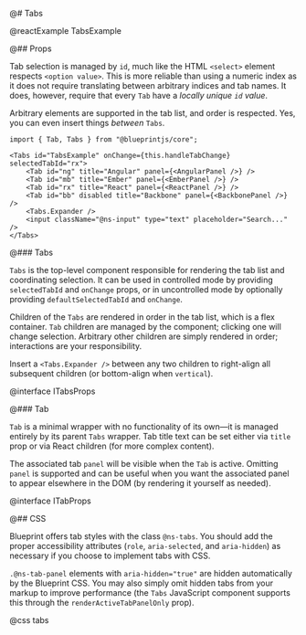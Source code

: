 @# Tabs

@reactExample TabsExample

@## Props

Tab selection is managed by `id`, much like the HTML `<select>` element respects
`<option value>`. This is more reliable than using a numeric index as it does
not require translating between arbitrary indices and tab names. It does,
however, require that every `Tab` have a _locally unique `id` value_.

Arbitrary elements are supported in the tab list, and order is respected. Yes,
you can even insert things _between_ `Tabs`.

```tsx
import { Tab, Tabs } from "@blueprintjs/core";

<Tabs id="TabsExample" onChange={this.handleTabChange} selectedTabId="rx">
    <Tab id="ng" title="Angular" panel={<AngularPanel />} />
    <Tab id="mb" title="Ember" panel={<EmberPanel />} />
    <Tab id="rx" title="React" panel={<ReactPanel />} />
    <Tab id="bb" disabled title="Backbone" panel={<BackbonePanel />} />
    <Tabs.Expander />
    <input className="@ns-input" type="text" placeholder="Search..." />
</Tabs>
```

@### Tabs

`Tabs` is the top-level component responsible for rendering the tab list and coordinating selection.
It can be used in controlled mode by providing `selectedTabId` and `onChange` props, or in
uncontrolled mode by optionally providing `defaultSelectedTabId` and `onChange`.

Children of the `Tabs` are rendered in order in the tab list, which is a flex container.
`Tab` children are managed by the component; clicking one will change selection. Arbitrary other
children are simply rendered in order; interactions are your responsibility.

Insert a `<Tabs.Expander />` between any two children to right-align all
subsequent children (or bottom-align when `vertical`).

@interface ITabsProps

@### Tab

`Tab` is a minimal wrapper with no functionality of its own&mdash;it is managed entirely by its
parent `Tabs` wrapper. Tab title text can be set either via `title` prop or via React children
(for more complex content).

The associated tab `panel` will be visible when the `Tab` is active. Omitting
`panel` is supported and can be useful when you want the associated panel to
appear elsewhere in the DOM (by rendering it yourself as needed).

@interface ITabProps

@## CSS

Blueprint offers tab styles with the class `@ns-tabs`. You should add the proper
accessibility attributes (`role`, `aria-selected`, and `aria-hidden`) as
necessary if you choose to implement tabs with CSS.

`.@ns-tab-panel` elements with `aria-hidden="true"` are hidden automatically by
the Blueprint CSS. You may also simply omit hidden tabs from your markup to
improve performance (the `Tabs` JavaScript component supports this through the
`renderActiveTabPanelOnly` prop).

@css tabs
